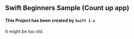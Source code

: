 ## Swift Beginners Sample (Count up app)  
#### This Project has been created by `Swift 1.x`   
  

It might be too old.